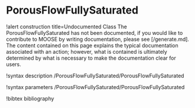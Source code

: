 <!-- MOOSE Documentation Stub: Remove this when content is added. -->

# PorousFlowFullySaturated

!alert construction title=Undocumented Class
The PorousFlowFullySaturated has not been documented, if you would like to contribute to MOOSE by writing
documentation, please see [/generate.md]. The content contained on this page explains the typical
documentation associated with an action; however, what is contained is ultimately determined by what
is necessary to make the documentation clear for users.

!syntax description /PorousFlowFullySaturated/PorousFlowFullySaturated

!syntax parameters /PorousFlowFullySaturated/PorousFlowFullySaturated

!bibtex bibliography
